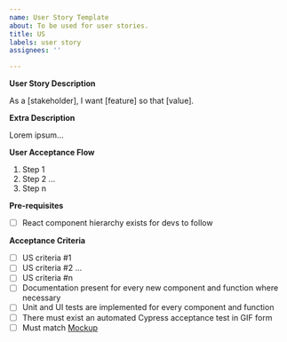 ```yaml
---
name: User Story Template
about: To be used for user stories.
title: US
labels: user story
assignees: ''

---
```


**User Story Description**

As a [stakeholder], I want [feature] so that [value].

**Extra Description**

Lorem ipsum...

**User Acceptance Flow**

1. Step 1
1. Step 2
...
1. Step n

**Pre-requisites**

- [ ] React component hierarchy exists for devs to follow

**Acceptance Criteria**

- [ ] US criteria #1
- [ ] US criteria #2
...
- [ ] US criteria #n
- [ ] Documentation present for every new component and function where necessary
- [ ] Unit and UI tests are implemented for every component and function
- [ ] There must exist an automated Cypress acceptance test in GIF form
- [ ] Must match [Mockup](create-mockup-link)
